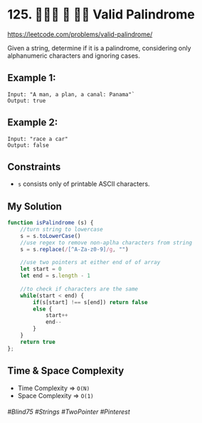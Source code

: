 # 125. 👩🏽‍🦯 📍 🧙‍♀️ Valid Palindrome
https://leetcode.com/problems/valid-palindrome/

Given a string, determine if it is a palindrome, considering only alphanumeric characters and ignoring cases.

## Example 1:
````
Input: "A man, a plan, a canal: Panama"`
Output: true
````
## Example 2:
````
Input: "race a car"
Output: false
````

## Constraints
- `s` consists only of printable ASCII characters.

## My Solution 
````js
function isPalindrome (s) {
    //turn string to lowercase
    s = s.toLowerCase()
    //use regex to remove non-aplha characters from string
    s = s.replace(/[^A-Za-z0-9]/g, "")
    
    //use two pointers at either end of of array 
    let start = 0
    let end = s.length - 1
    
    //to check if characters are the same
    while(start < end) {
        if(s[start] !== s[end]) return false
        else {
            start++
            end--
        } 
    }
    return true
};
````

## Time & Space Complexity
- Time Complexity => `O(N)`
- Space Complexity => `O(1)`

###### #Blind75 #Strings #TwoPointer #Pinterest
